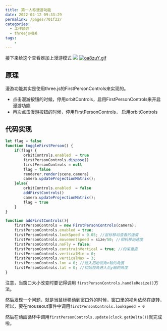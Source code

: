 ```yaml
---
title: 第一人称漫游功能
date: 2022-04-12 09:33:29
permalink: /pages/701f22/
categories:
  - 工作琐碎
  - threejs相关
tags:
    -
---
```

接下来给这个查看器加上漫游模式
![](https://gitee.com/knif/img/raw/master/img/20210204122.gif)
[![oa8zuY.gif](https://www.helloimg.com/images/2023/03/12/oa8zuY.gif)](https://www.helloimg.com/image/oa8zuY)

## 原理
漫游功能其实是使用three.js的FirstPersonControls来实现的。

- 点击漫游按钮的时候，停用orbitControls，启用FirstPersonControls来开启漫游功能
- 再次点击漫游按钮的时候，停用FirstPersonControls， 启用orbitControls

## 代码实现
```js
let flag = false
function toggleFirstPerson() {
    if(flag) {
        orbitControls.enabled  = true
        firstPersonControls.dispose()
        firstPersonControls = null
        flag = false
        renderer.render(scene,camera)
        camera.updateProjectionMatrix();
    }else{
        orbitControls.enabled  = false
        addFirstControls()
        camera.updateProjectionMatrix();
        flag = true
    }
}

function addFirstControls(){
    firstPersonControls = new FirstPersonControls(camera);
    firstPersonControls.enabled = true;
    firstPersonControls.lookSpeed = 0.05; //鼠标移动查看的速度
    firstPersonControls.movementSpeed = size/50; //相机移动速度
    firstPersonControls.noFly = false;
    firstPersonControls.constrainVertical = true; //约束垂直
    firstPersonControls.verticalMin = 0;
    firstPersonControls.verticalMax = 3;
    firstPersonControls.lon = 0; //进入初始视角x轴的角度
    firstPersonControls.lat = 0; //初始视角进入后y轴的角度
}
```

注意，当窗口大小改变时要记得调用 `firstPersonControls.handleResize()`方法。

然后发现一个问题，就是当鼠标移动到窗口外的时候，窗口里的视角依然在旋转，所以，要在mouseout事件中调用`firstPersonControls.lookSpeed = 0`

然后在动画循环中调用`firstPersonControls.update(clock.getDelta())`就完成啦。